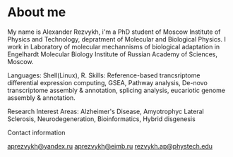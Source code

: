 # About me
My name is Alexander Rezvykh, i'm a PhD student of Moscow Institute of Physics and Technology, depratment of Molecular and Biological 
Physics. I work in Laboratory of molecular mechannisms of biological adaptation in Engelhardt Molecular Biology Institute of Russian 
Academy of Sciences, Moscow. 

Languages: Shell(Linux), R.
Skills: Reference-based trancsriptome differential expression computing, GSEA, Pathway analysis, De-novo transcriptome assembly & annotation, splicing analysis, eucariotic genome assembly & annotation.

Research Interest Areas: Alzheimer's Disease, Amyotrophyc Lateral Sclerosis, Neurodegeneration, Bioinformatics, Hybrid disgenesis

Contact information

aprezvykh@yandex.ru
aprezvykh@eimb.ru
rezvykh.ap@phystech.edu
